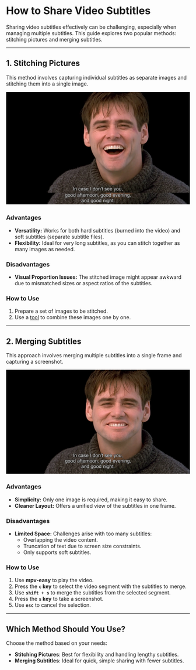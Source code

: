 # How to Share Video Subtitles

Sharing video subtitles effectively can be challenging, especially when managing multiple subtitles. This guide explores two popular methods: stitching pictures and merging subtitles.

---

## 1. Stitching Pictures

This method involves capturing individual subtitles as separate images and stitching them into a single image.

![Stitching Pictures](../assets/blog/stitching-pictures.webp)

### **Advantages**
- **Versatility:** Works for both hard subtitles (burned into the video) and soft subtitles (separate subtitle files).
- **Flexibility:** Ideal for very long subtitles, as you can stitch together as many images as needed.

### **Disadvantages**
- **Visual Proportion Issues:** The stitched image might appear awkward due to mismatched sizes or aspect ratios of the subtitles.

### **How to Use**
1. Prepare a set of images to be stitched.
2. Use a [tool](https://vue3-caption-join-ahaoboy.vercel.app/#/) to combine these images one by one.

---

## 2. Merging Subtitles

This approach involves merging multiple subtitles into a single frame and capturing a screenshot.

![Merging Subtitles](../assets/blog/merging-subtitles.webp)

### **Advantages**
- **Simplicity:** Only one image is required, making it easy to share.
- **Cleaner Layout:** Offers a unified view of the subtitles in one frame.

### **Disadvantages**
- **Limited Space:** Challenges arise with too many subtitles:
  - Overlapping the video content.
  - Truncation of text due to screen size constraints.
  - Only supports soft subtitles.

### **How to Use**
1. Use **mpv-easy** to play the video.
2. Press the **`c` key** to select the video segment with the subtitles to merge.
3. Use **`shift + s`** to merge the subtitles from the selected segment.
4. Press the **`s` key** to take a screenshot.
5. Use **`esc`** to cancel the selection.

---

## Which Method Should You Use?

Choose the method based on your needs:
- **Stitching Pictures**: Best for flexibility and handling lengthy subtitles.
- **Merging Subtitles**: Ideal for quick, simple sharing with fewer subtitles.

